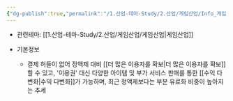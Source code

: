 ```yaml
---
{"dg-publish":true,"permalink":"/1.산업-테마-Study/2.산업/게임산업/Info_게임/부분유료화/","created":"2024-11-20T21:02:27.783+09:00","updated":"2025-06-03T20:07:20.000+09:00"}
---
```


- 관련테마: [[1.산업-테마-Study/2.산업/게임산업/게임산업\|게임산업]]

- 기본정보
	- 결제 허들이 없어 정액제 대비 [[더 많은 이용자를 확보\|더 많은 이용자를 확보]]할 수 있고, '이용권' 대신 다양한 아이템 및 부가 서비스 판매를 통한 [[수익 다변화\|수익 다변화]]가 가능하며, 최근 정액제보다는 부분 유료화 비중이 높아지는 추세